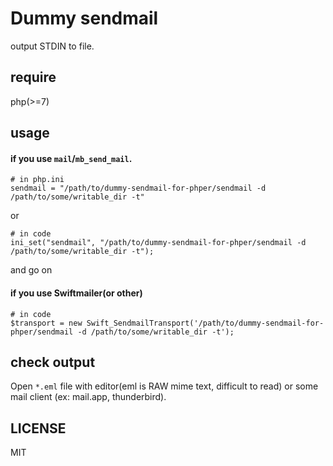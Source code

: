 # Dummy sendmail

output STDIN to file.

## require

php(>=7)

## usage

#### if you use `mail`/`mb_send_mail`.

```
# in php.ini
sendmail = "/path/to/dummy-sendmail-for-phper/sendmail -d /path/to/some/writable_dir -t"
```

or 

```
# in code
ini_set("sendmail", "/path/to/dummy-sendmail-for-phper/sendmail -d /path/to/some/writable_dir -t");
```

and go on

#### if you use Swiftmailer(or other)

```
# in code
$transport = new Swift_SendmailTransport('/path/to/dummy-sendmail-for-phper/sendmail -d /path/to/some/writable_dir -t');
```


## check output

Open `*.eml` file with editor(eml is RAW mime text, difficult to read) or some mail client (ex: mail.app, thunderbird). 


## LICENSE

MIT


